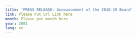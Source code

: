 ```yaml
---
title: 'PRESS RELEASE: Announcement of the 2018-19 Board'
link: Please Put url Link here
month: Please put month here
year: 2001
lang: en
---
```

